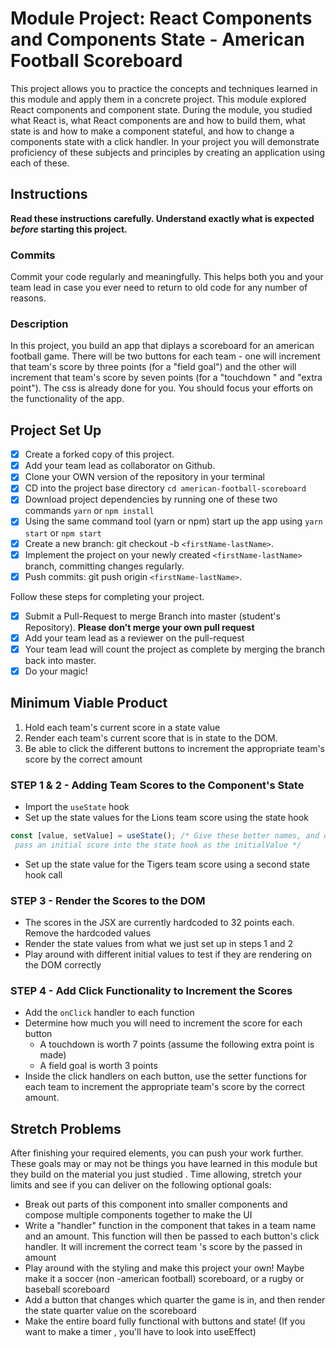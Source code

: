 # Module Project: React Components and Components State - American Football Scoreboard

This project allows you to practice the concepts and techniques learned in this module and apply
  them in a concrete project. This module explored React components and component state. During
   the module, you studied what React is, what React components are and how to build them, what
    state is and how to make a component stateful, and how to change a components state with a
     click handler. In your project you will demonstrate proficiency of these subjects and
      principles by creating an application using each of these.

## Instructions

**Read these instructions carefully. Understand exactly what is expected _before_ starting this
  project.**

### Commits
 
Commit your code regularly and meaningfully. This helps both you and your team lead in case you
  ever need to return to old code for any number of reasons.

### Description

In this project, you build an app that diplays a scoreboard for an american football game. There
 will be two buttons for each team - one will increment that team's score by three points (for a
  "field goal") and the other will increment that team's score by seven points (for a "touchdown
   " and "extra point"). The css is already done for you. You should focus your efforts on the
     functionality of the app.

## Project Set Up

- [x] Create a forked copy of this project.
- [x] Add your team lead as collaborator on Github.
- [x] Clone your OWN version of the repository in your terminal
- [x] CD into the project base directory `cd american-football-scoreboard`
- [x] Download project dependencies by running one of these two commands `yarn` or `npm install`
- [x] Using the same command tool (yarn or npm) start up the app using `yarn start` or `npm start`
- [x] Create a new branch: git checkout -b `<firstName-lastName>`.
- [x] Implement the project on your newly created `<firstName-lastName>` branch, committing
 changes regularly.
- [x] Push commits: git push origin `<firstName-lastName>`.

Follow these steps for completing your project.

- [x] Submit a Pull-Request to merge <firstName-lastName> Branch into master (student's
 Repository). **Please don't merge your own pull request**
- [x] Add your team lead as a reviewer on the pull-request
- [x] Your team lead will count the project as complete by merging the branch back into master.
- [x] Do your magic!

## Minimum Viable Product

1. Hold each team's current score in a state value
1. Render each team's current score that is in state to the DOM.
1. Be able to click the different buttons to increment the appropriate team's score by the
 correct amount

### STEP 1 & 2 - Adding Team Scores to the Component's State

- Import the `useState` hook
- Set up the state values for the Lions team score using the state hook

```js
const [value, setValue] = useState(); /* Give these better names, and decide whether you want to
 pass an initial score into the state hook as the initialValue */
```

- Set up the state value for the Tigers team score using a second state hook call

### STEP 3 - Render the Scores to the DOM

- The scores in the JSX are currently hardcoded to 32 points each. Remove the hardcoded values
- Render the state values from what we just set up in steps 1 and 2
- Play around with different initial values to test if they are rendering on the DOM correctly

### STEP 4 - Add Click Functionality to Increment the Scores

- Add the `onClick` handler to each function
- Determine how much you will need to increment the score for each button
  - A touchdown is worth 7 points (assume the following extra point is made)
  - A field goal is worth 3 points
- Inside the click handlers on each button, use the setter functions for each team to increment
 the appropriate team's score by the correct amount.

## Stretch Problems

After finishing your required elements, you can push your work further. These goals may or may
 not be things you have learned in this module but they build on the material you just studied
 . Time allowing, stretch your limits and see if you can deliver on the following optional goals:

- Break out parts of this component into smaller components and compose multiple components
 together to make the UI
- Write a "handler" function in the component that takes in a team name and an amount. This
 function will then be passed to each button's click handler. It will increment the correct team
 's score by the passed in amount
- Play around with the styling and make this project your own! Maybe make it a soccer (non
-american football) scoreboard, or a rugby or baseball scoreboard
- Add a button that changes which quarter the game is in, and then render the state quarter
 value on the scoreboard
- Make the entire board fully functional with buttons and state! (If you want to make a timer
, you'll have to look into useEffect)
